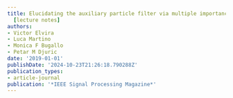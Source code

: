 ```yaml
---
title: Elucidating the auxiliary particle filter via multiple importance sampling
  [lecture notes]
authors:
- Victor Elvira
- Luca Martino
- Monica F Bugallo
- Petar M Djuric
date: '2019-01-01'
publishDate: '2024-10-23T21:26:18.790288Z'
publication_types:
- article-journal
publication: '*IEEE Signal Processing Magazine*'
---
```

